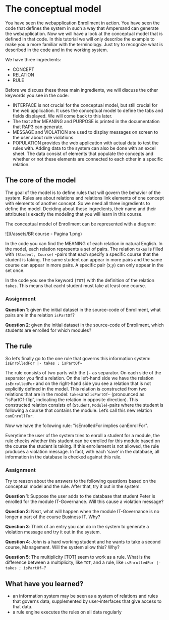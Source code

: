 # The conceptual model

You have seen the webapplication Enrollment in action. You have seen the code that defines the system in such a way that Ampersand can generate the webapplication. Now we will have a look at the conceptual model that is defined in that code. In this tutorial we will only describe the example to make you a more familiar with the terminology. Just try to recognize what is described in the code and in the working system.

We have three ingredients:

* CONCEPT
* RELATION
* RULE

Before we discuss these three main ingredients, we will discuss the other keywords you see in the code:

* INTERFACE is not crucial for the conceptual model, but still crucial for the web application. It uses the conceptual model to define the tabs and fields displayed. We will come back to this later.
* The text after MEANING and PURPOSE is printed in the documentation that RAP3 can generate. 
* MESSAGE and VIOLATION are used to display messages on screen to the user about rule violations. 
* POPULATION provides the web application with actual data to test the rules with. Adding data to the system can also be done with an excel sheet. The data consist of elements that populate the concepts and whether or not these elements are connected to each other in a specific relation. 

## The core of the model

The goal of the model is to define rules that will govern the behavior of the system. Rules are about relations and relations link elements of one concept with elements of another concept. So we need all three ingredients to define the model. Deciding about these ingredients, their name and their attributes is exactly the modeling that you will learn in this course.

The conceptual model of Enrollment can be represented with a diagram:

![](/assets/BR course  - Pagina 1.png)

In the code you can find the MEANING of each relation in natural English. In the model, each relation represents a set of pairs. The relation `takes` is filled with `(Student, Course)` -pairs that each specify a specific course that the student is taking. The same student can appear in more pairs and the same course can appear in more pairs. A specific pair \(x,y\) can only appear in the set once.

In the code you see the keyword `[TOT]` with the definition of the relation `takes`. This means that eacht student must take at least one course.

### Assignment

**Question 1**: given the initial dataset in the source-code of Enrollment, what pairs are in the relation `isPartOf`?

**Question 2**: given the initial dataset in the source-code of Enrollment, which students are enrolled for which modules?

## The rule

So let’s finally go to the one rule that governs this information system: `isEnrolledFor |- takes ; isPartOf~`

The rule consists of two parts with the `|-` as separator. On each side of the separator you find a relation. On the left-hand side we have the relation `isEnrolledFor` and on the right-hand side you see a relation that is not explicitly defined in the model. This relation is constructed from two relations that are in the model: `takes`and `isPartOf~` \(pronounced as “isPartOf-flip”, indicating the relation in opposite direction\). This constructed relation consists of \(`Student`, `Module`\)-pairs where the student is following a course that contains the module. Let’s call this new relation `canEnrollFor`.

Now we have the following rule: "isEnrolledFor implies canEnrollFor".

Everytime the user of the system tries to enroll a student for a module, the rule checks whether this student can be enrolled for this module based on the course the student is taking. If this enrollement is not allowed, the rule produces a violation message. In fact, with each ‘save’ in the database, all information in the database is checked against this rule.

### Assignment

Try to reason about the answers to the following questions based on the conceptual model and the rule. After that, try it out in the system.

**Question 1**: Suppose the user adds to the database that student Peter is enrolled for the module IT-Governance. Will this cause a violation message?

**Question 2**: Next, what will happen when the module IT-Governance is no longer a part of the course Business IT. Why?

**Question 3**: Think of an entry you can do in the system to generate a violation message and try it out in the system.

**Question 4**: John is a hard working student and he wants to take a second course, Management. Will the system allow this? Why?

**Question 5**: The multiplicity \[TOT\] seem to work as a rule. What is the difference between a multiplicity, like `TOT`, and a rule, like `isEnrolledFor |- takes ; isPartOf~`?

## What have you learned?

* an information system may be seen as a system of relations and rules that governs data, supplemented by user-interfaces that give access to that data.
* a rule engine executes the rules on all data regularly



